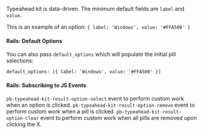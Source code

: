 Typeahead kit is data-driven. The minimum default fields are `label` and `value`.

This is an example of an option: `{ label: 'Windows', value: '#FFA500' }`

#### Rails: Default Options

You can also pass `default_options` which will populate the initial pill selections:

`default_options: [{ label: 'Windows', value: '#FFA500' }]`

#### Rails: Subscribing to JS Events
`pb-typeahead-kit-result-option-select` event to perform custom work when an option is clicked.
`pb-typeahead-kit-result-option-remove` event to perform custom work when a pill is clicked.
`pb-typeahead-kit-result-option-clear` event to perform custom work when all pills are removed upon clicking the X.
